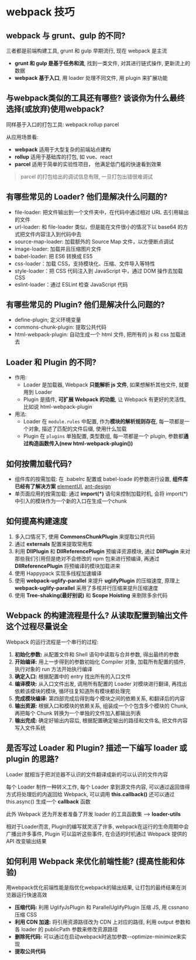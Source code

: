 # webpack 技巧


## webpack 与 grunt、gulp 的不同?

三者都是前端构建工具, grunt 和 gulp 早期流行, 
现在 webpack 是主流

- **grunt 和 gulp 是基于任务和流**, 找到一类文件, 对其进行链式操作, 更新流上的数据
- **webpack 基于入口**, 用 loader 处理不同文件, 用 plugin 来扩展功能


## 与webpack类似的工具还有哪些? 谈谈你为什么最终选择(或放弃)使用webpack?

同样基于入口的打包工具: webpack rollup parcel

从应用场景看: 
- **webpack** 适用于大型复杂的前端站点建构
- **rollup** 适用于基础库的打包, 如 vue、react
- **parcel** 适用于简单的实验性项目， 他满足低门槛的快速看到效果

>parcel 的打包给出的调试信息有限, 一旦打包出错很难调试

## 有哪些常见的 Loader? 他们是解决什么问题的?

- file-loader: 把文件输出到一个文件夹中，在代码中通过相对 URL 去引用输出的文件
- url-loader: 和 file-loader 类似，但是能在文件很小的情况下以 base64 的方式把文件内容注入到代码中去
- source-map-loader: 加载额外的 Source Map 文件，以方便断点调试
- image-loader: 加载并且压缩图片文件
- babel-loader: 把 ES6 转换成 ES5
- css-loader：加载 CSS，支持模块化、压缩、文件导入等特性
- style-loader：把 CSS 代码注入到 JavaScript 中，通过 DOM 操作去加载 CSS
- eslint-loader：通过 ESLint 检查 JavaScript 代码

## 有哪些常见的 Plugin? 他们是解决什么问题的?

- define-plugin; 定义环境变量
- commons-chunk-plugin: 提取公共代码
- html-webpack-plugin: 自动生成一个 html 文件, 把所有的 js 和 css 加载进去

## Loader 和 Plugin 的不同?

- 作用:
    - Loader 是加载器, Webpack **只能解析 js 文件**, 如果想解析其他文件, 就要用到 Loader
    - Plugin 是插件, **可扩展 Webpack 的功能**, 让 Webpack 有更好的灵活性, 比如说 html-webpack-plugin
- 用法:
    - Loader 在 `module.rules` 中配置, 作为**模块的解析规则存在**, 每一项都是一个对象, 描述了匹配的文件后缀, 使用什么加载
    - Plugin 在 `plugins` 单独配置, 类型数组, 每一项都是一个 plugin, 参数都**通过构造函数传入(new html-webpack-plugin())** 


## 如何按需加载代码?

- 组件库的按需加载: 在 .babelrc 配置或 babel-loade 的参数进行设置, **组件库已经有了解决方案** [elementUI](https://link.zhihu.com/?target=https%3A//github.com/ElementUI/babel-plugin-component), [ant-design](https://link.zhihu.com/?target=https%3A//github.com/ant-design/babel-plugin-import)
- 单页面应用的按需加载: 通过 **import(\*)** 语句来控制加载时机, 会将 import(*)中引入的模块作为一个新的入口在生成一个chunk

## 如何提高构建速度

1. 多入口情况下, 使用 **CommonsChunkPlugin** 来提取公共代码
2. 通过 **externals** 配置来提取常用库
3. 利用 **DllPlugin** 和 **DllReferencePlugin** 预编译资源模块, 通过 **DllPlugin** 来对那些我们引用但是绝对不会修改的 npm 包来进行预编译, 再通过 **DllReferencePlugin** 将预编译的模块加载进来
4. 使用 Happypack 实现多线程加速编译
5. 使用 **webpack-uglify-parallel** 来提升 **uglifyPlugin** 的压缩速度, 原理上 **webpack-uglify-parallel** 采用了多核并行压缩来提升压缩速度
6. 使用 **Tree-shaking(最好别说)** 和 **Scope Hoisting** 来剔除多余代码


## Webpack 的构建流程是什么? 从读取配置到输出文件这个过程尽量说全

Webpack 的运行流程是一个串行的过程: 
1. **初始化参数:** 从配置文件和 Shell 语句中读取与合并参数, 得出最终的参数
2. **开始编译:** 用上一步得到的参数初始化 Compiler 对象, 加载所有配置的插件, 执行对象的 run 方法开始执行编译
3. **确定入口:** 根据配置中的 entry 找出所有的入口文件
4. **编译模块:** 从入口文件出发, 调用所有配置的 Loader 对模块进行翻译, 再找出依赖该模块的模块, 循环往复知道所有模块都处理完
5. **完成模块编译:** 第四部完成后得到每个模块之间的依赖关系, 和翻译后的内容
6. **输出资源:** 根据入口和模块的依赖关系, 组装成一个个包含多个模块的 Chunk, 再把每个 Chunk 转换为一个单独的文件加入都输出列表
7. **输出完成:** 确定好输出内容后, 根据配置确定输出的路径和文件名, 把文件内容写入文件系统

## 是否写过 Loader 和 Plugin? 描述一下编写 loader 或 plugin 的思路?

Loader 就相当于把浏览器不认识的文件翻译成新的可以认识的文件内容

每个 Loader 制作一种转义工作, 每个 Loader 拿到源文件内容, 可以通过返回值得方式将处理后的内返回给 Webpack, 可以调用 **this.callback()**
还可以通过 this.async() 生成一个 **callback** 函数

此外 Webpack 还为开发者准备了开发 loader 的工具函数集 --> **loader-utils**

相对于Loader而言, Plugin的编写就灵活了许多,  webpack在运行的生命周期中会广播出许多事件, Plugin 可以监听这些事件, 在合适的时机通过 Webpack 提供的 API 改变输出结果


## 如何利用 Webpack 来优化前端性能? (提高性能和体验)

用webpack优化前端性能是指优化webpack的输出结果, 让打包的最终结果在浏览器运行快速高效

- **压缩代码:** 利用 UglifyJsPlugin 和 ParallelUglifyPlugin 压缩 JS, 用 cssnano 压缩 CSS
- **利用 CDN 加速:** 将引用资源路径改为 CDN 上对应的路径, 利用 output 参数和各 loader 的 publicPath 参数来修改资源路径
- **删除死代码:** 可以通过在启动webpack时追加参数--optimize-minimize来实现
- **提取公共代码**


